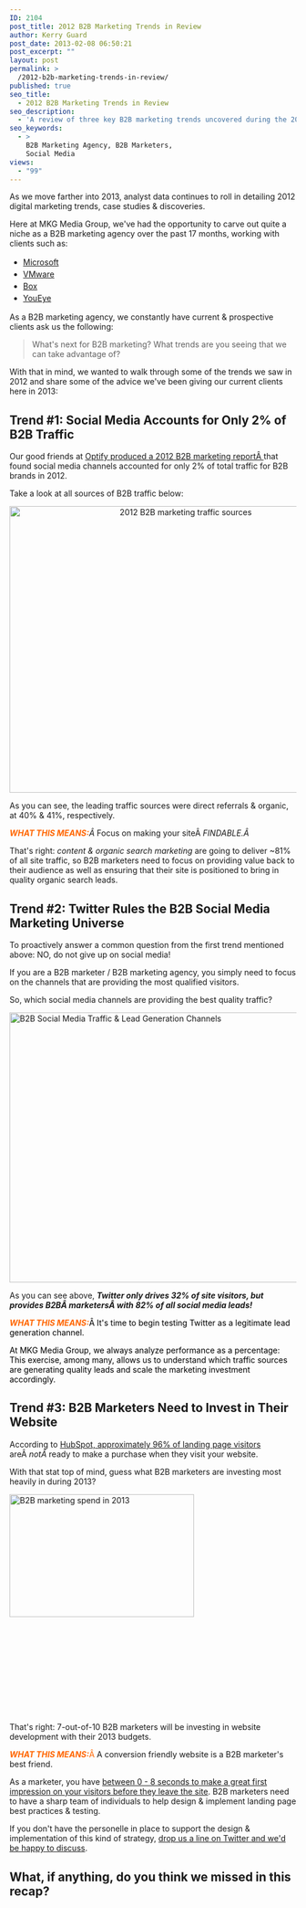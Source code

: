 ```yaml
---
ID: 2104
post_title: 2012 B2B Marketing Trends in Review
author: Kerry Guard
post_date: 2013-02-08 06:50:21
post_excerpt: ""
layout: post
permalink: >
  /2012-b2b-marketing-trends-in-review/
published: true
seo_title:
  - 2012 B2B Marketing Trends in Review
seo_description:
  - 'A review of three key B2B marketing trends uncovered during the 2012 calendar year: referral sources, the role of social media & the value of a good website.'
seo_keywords:
  - >
    B2B Marketing Agency, B2B Marketers,
    Social Media
views:
  - "99"
---
```

As we move farther into 2013, analyst data continues to roll in detailing 2012 digital marketing trends, case studies &amp; discoveries.

Here at MKG Media Group, we've had the opportunity to carve out quite a niche as a B2B marketing agency over the past 17 months, working with clients such as:
<ul>
	<li><a href="http://microsoft.com" target="_blank"><span style="line-height: 1.5em;">Microsoft</span></a></li>
	<li><a href="http://vmware.com" target="_blank"><span style="line-height: 1.5em;">VMware</span></a></li>
	<li><a href="http://box.com" target="_blank"><span style="line-height: 1.5em;">Box</span></a></li>
	<li><a href="http://youeye.com" target="_blank"><span style="line-height: 1.5em;">YouEye</span></a></li>
</ul>
As a B2B marketing agency, we constantly have current &amp; prospective clients ask us the following:
<blockquote>What's next for B2B marketing? What trends are you seeing that we can take advantage of?</blockquote>
With that in mind, we wanted to walk through some of the trends we saw in 2012 and share some of the advice we've been giving our current clients here in 2013:
<h2>Trend #1: Social Media Accounts for Only 2% of B2B Traffic</h2>
Our good friends at <a href="http://www.optify.net/wp-content/uploads/2013/01/Optify-2012-B2B-Marketing-Benchmark-Report.pdf" target="_blank">Optify produced a 2012 B2B marketing reportÂ </a>that found social media channels accounted for only 2% of total traffic for B2B brands in 2012.

Take a look at all sources of B2B traffic below:
<p style="text-align: center;"><a href="http://mkgmediagroup.com/wp-content/uploads/2013/02/2012-B2B-Traffic-Sources.jpeg"><img class=" wp-image-2106 aligncenter" alt="2012 B2B marketing traffic sources" src="http://mkgmediagroup.com/wp-content/uploads/2013/02/2012-B2B-Traffic-Sources.jpeg" width="603" height="502" /></a></p>
As you can see, the leading traffic sources were direct referrals &amp; organic, at 40% &amp; 41%, respectively.

<em><strong><span style="color: #ff6600;">WHAT THIS MEANS:</span></strong>Â </em>Focus on making your siteÂ <em>FINDABLE.Â </em>

That's right: <em>content &amp; organic search marketing</em> are going to deliver ~81% of all site traffic, so B2B marketers need to focus on providing value back to their audience as well as ensuring that their site is positioned to bring in quality organic search leads.
<h2>Trend #2: Twitter Rules the B2B Social Media Marketing Universe</h2>
To proactively answer a common question from the first trend mentioned above: NO, do not give up on social media!

If you are a B2B marketer / B2B marketing agency, you simply need to focus on the channels that are providing the most qualified visitors.

So, which social media channels are providing the best quality traffic?

<a href="http://mkgmediagroup.com/wp-content/uploads/2013/02/B2B-Traffic-and-Lead-Gen.png"><img class="wp-image-2108 aligncenter" alt="B2B Social Media Traffic &amp; Lead Generation Channels" src="http://mkgmediagroup.com/wp-content/uploads/2013/02/B2B-Traffic-and-Lead-Gen.png" width="747" height="473" /></a>

As you can see above, <em><strong>Twitter only drives 32% of site visitors, but provides B2BÂ marketersÂ with 82% of all social media leads!</strong></em>

<span style="color: #ff6600;"><em><strong>WHAT THIS MEANS:</strong></em><span style="color: #000000;">Â It's time to begin testing Twitter as a legitimate lead generation channel.</span></span>

<span style="color: #ff6600;"><span style="color: #000000;">At MKG Media Group, we always analyze performance as a percentage: This exercise, among many, allows us to understand which traffic sources are generating quality leads and scale the marketing investment accordingly.</span></span>
<h2>Trend #3: B2B Marketers Need to Invest in Their Website</h2>
According to <a href="http://blog.hubspot.com/blog/tabid/6307/bid/31097/12-Critical-Elements-Every-Homepage-Must-Have-Infographic.aspx" target="_blank">HubSpot, approximately 96% of landing page visitors</a> areÂ <em>notÂ </em>ready to make a purchase when they visit your website.

With that stat top of mind, guess what B2B marketers are investing most heavily in during 2013?

<a href="http://mkgmediagroup.com/wp-content/uploads/2013/02/Digital-Marketing-Tactical-Spend-2013.gif"><img class="alignleft size-full wp-image-2110" alt="B2B marketing spend in 2013" src="http://mkgmediagroup.com/wp-content/uploads/2013/02/Digital-Marketing-Tactical-Spend-2013.gif" width="324" height="215" /></a>

&nbsp;

&nbsp;

&nbsp;

&nbsp;

&nbsp;
<h2></h2>
That's right: 7-out-of-10 B2B marketers will be investing in website development with their 2013 budgets.

<span style="color: #ff6600;"><em><strong>WHAT THIS MEANS:</strong></em>Â </span>A conversion friendly website is a B2B marketer's best friend.

As a marketer, you have <a href="http://blog.kissmetrics.com/what-converting-websites-do/" target="_blank">between 0 - 8 seconds to make a great first impression on your visitors before they leave the site</a>. B2B marketers need to have a sharp team of individuals to help design &amp; implement landing page best practices &amp; testing.

If you don't have the personelle in place to support the design &amp; implementation of this kind of strategy, <a href="http://twitter.com/mkgmediagroup" target="_blank">drop us a line on Twitter and we'd be happy to discuss</a>.
<h2>What, if anything, do you think we missed in this recap?</h2>
&nbsp;